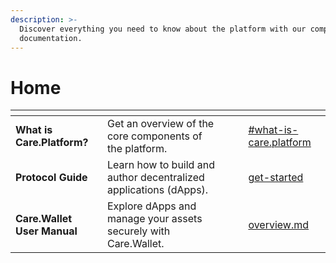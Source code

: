 ```yaml
---
description: >-
  Discover everything you need to know about the platform with our comprehensive
  documentation.
---
```


# Home

<table data-view="cards"><thead><tr><th></th><th></th><th></th><th data-hidden data-card-cover data-type="files"></th><th data-hidden data-card-target data-type="content-ref"></th></tr></thead><tbody><tr><td><strong>What is Care.Platform?</strong></td><td>Get an overview of the core components of the platform.</td><td></td><td></td><td><a href="platform-overview/introduction.md#what-is-care.platform">#what-is-care.platform</a></td></tr><tr><td><strong>Protocol Guide</strong></td><td>Learn how to build and author decentralized applications (dApps).</td><td></td><td></td><td><a href="protocol-guide/get-started/">get-started</a></td></tr><tr><td><strong>Care.Wallet User Manual</strong></td><td>Explore dApps and manage your assets securely with Care.Wallet.</td><td></td><td></td><td><a href="care.wallet-user-manual/overview.md">overview.md</a></td></tr></tbody></table>

